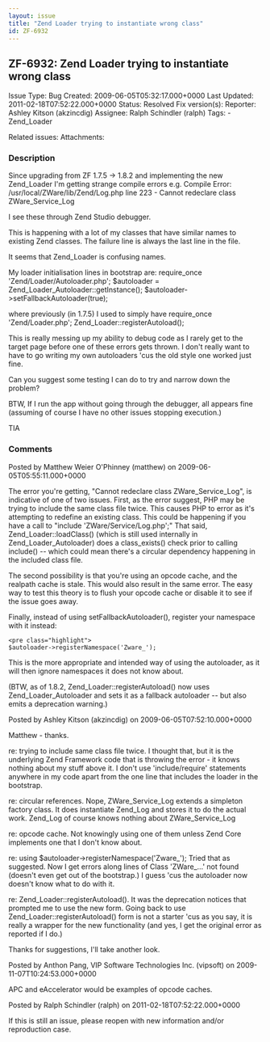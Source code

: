 ```yaml
---
layout: issue
title: "Zend Loader trying to instantiate wrong class"
id: ZF-6932
---
```


ZF-6932: Zend Loader trying to instantiate wrong class
------------------------------------------------------

 Issue Type: Bug Created: 2009-06-05T05:32:17.000+0000 Last Updated: 2011-02-18T07:52:22.000+0000 Status: Resolved Fix version(s): 
 Reporter:  Ashley Kitson (akzincdig)  Assignee:  Ralph Schindler (ralph)  Tags: - Zend\_Loader
 
 Related issues: 
 Attachments: 
### Description

Since upgrading from ZF 1.7.5 -> 1.8.2 and implementing the new Zend\_Loader I'm getting strange compile errors e.g. Compile Error: /usr/local/ZWare/lib/Zend/Log.php line 223 - Cannot redeclare class ZWare\_Service\_Log

I see these through Zend Studio debugger.

This is happening with a lot of my classes that have similar names to existing Zend classes. The failure line is always the last line in the file.

It seems that Zend\_Loader is confusing names.

My loader initialisation lines in bootstrap are: require\_once 'Zend/Loader/Autoloader.php'; $autoloader = Zend\_Loader\_Autoloader::getInstance(); $autoloader->setFallbackAutoloader(true);

where previously (in 1.7.5) I used to simply have require\_once 'Zend/Loader.php'; Zend\_Loader::registerAutoload();

This is really messing up my ability to debug code as I rarely get to the target page before one of these errors gets thrown. I don't really want to have to go writing my own autoloaders 'cus the old style one worked just fine.

Can you suggest some testing I can do to try and narrow down the problem?

BTW, If I run the app without going through the debugger, all appears fine (assuming of course I have no other issues stopping execution.)

TIA

 

 

### Comments

Posted by Matthew Weier O'Phinney (matthew) on 2009-06-05T05:55:11.000+0000

The error you're getting, "Cannot redeclare class ZWare\_Service\_Log", is indicative of one of two issues. First, as the error suggest, PHP may be trying to include the same class file twice. This causes PHP to error as it's attempting to redefine an existing class. This could be happening if you have a call to "include 'ZWare/Service/Log.php';" That said, Zend\_Loader::loadClass() (which is still used internally in Zend\_Loader\_Autoloader) does a class\_exists() check prior to calling include() -- which could mean there's a circular dependency happening in the included class file.

The second possibility is that you're using an opcode cache, and the realpath cache is stale. This would also result in the same error. The easy way to test this theory is to flush your opcode cache or disable it to see if the issue goes away.

Finally, instead of using setFallbackAutoloader(), register your namespace with it instead:

 
    <pre class="highlight">
    $autoloader->registerNamespace('Zware_');


This is the more appropriate and intended way of using the autoloader, as it will then ignore namespaces it does not know about.

(BTW, as of 1.8.2, Zend\_Loader::registerAutoload() now uses Zend\_Loader\_Autoloader and sets it as a fallback autoloader -- but also emits a deprecation warning.)

 

 

Posted by Ashley Kitson (akzincdig) on 2009-06-05T07:52:10.000+0000

Matthew - thanks.

re: trying to include same class file twice. I thought that, but it is the underlying Zend Framework code that is throwing the error - it knows nothing about my stuff above it. I don't use 'include/require' statements anywhere in my code apart from the one line that includes the loader in the bootstrap.

re: circular references. Nope, ZWare\_Service\_Log extends a simpleton factory class. It does instantiate Zend\_Log and stores it to do the actual work. Zend\_Log of course knows nothing about ZWare\_Service\_Log

re: opcode cache. Not knowingly using one of them unless Zend Core implements one that I don't know about.

re: using $autoloader->registerNamespace('Zware\_'); Tried that as suggested. Now I get errors along lines of Class 'ZWare\_...' not found (doesn't even get out of the bootstrap.) I guess 'cus the autoloader now doesn't know what to do with it.

re: Zend\_Loader::registerAutoload(). It was the deprecation notices that prompted me to use the new form. Going back to use Zend\_Loader::registerAutoload() form is not a starter 'cus as you say, it is really a wrapper for the new functionality (and yes, I get the original error as reported if I do.)

Thanks for suggestions, I'll take another look.

 

 

Posted by Anthon Pang, VIP Software Technologies Inc. (vipsoft) on 2009-11-07T10:24:53.000+0000

APC and eAccelerator would be examples of opcode caches.

 

 

Posted by Ralph Schindler (ralph) on 2011-02-18T07:52:22.000+0000

If this is still an issue, please reopen with new information and/or reproduction case.

 

 